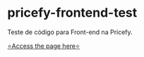 # pricefy-frontend-test

Teste de código para Front-end na Pricefy.

[⭐Access the page here⭐](pricefy-frontend-test-8oavtjcjn-bea-sbispo.vercel.app)


